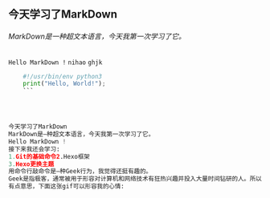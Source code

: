 ## 今天学习了MarkDown
###### MarkDown是一种超文本语言，今天我第一次学习了它。

```Hello MarkDown !```
```nihao```
`ghjk`
```python
    #!/usr/bin/env python3
    print("Hello, World!");
    ```




今天学习了MarkDown
MarkDown是—种超文本语言，今天我第一次学习了它。
Hello MarkDown !
接下来我还会学习:
1.Git的基础命令2.Hexo框架
3.Hexo更换主题
用命令行敲命令是—种Geek行为，我觉得还挺有趣的。
Geek是指极客，通常被用于形容对计算机和网络技术有狂热兴趣并投入大量时间钻研的人。所以俗称发烧友或怪杰。
有点意思，下面这张gif可以形容我的心情:
